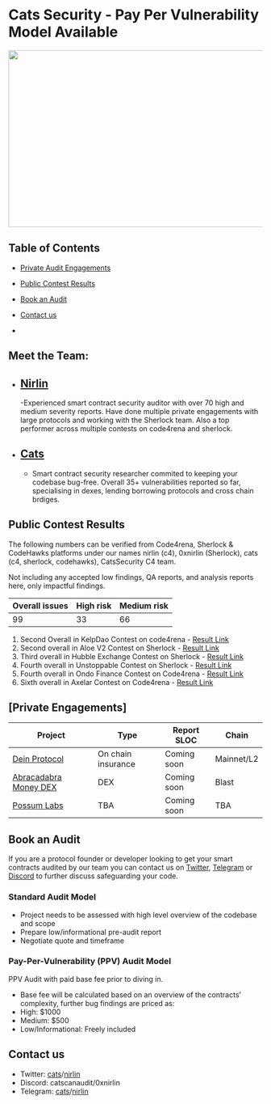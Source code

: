 # Cats Security - Pay Per Vulnerability Model Available 
<p align="center">
  <img width="700" height="350" src="https://github.com/catssecurity/audit/assets/162015731/859b67a4-a08d-4efa-b5da-78d32b5ce0d0">
</p>

## Table of Contents
- [Private Audit Engagements](#private-engagements)
- [Public Contest Results](#public-contest-results)
- [Book an Audit](#book-an-audit)
- [Contact us](#contact-us)

- 
## Meet the Team:

- ## [Nirlin](https:twitter.com/0xnirlin)
  -Experienced smart contract security auditor with over 70 high and medium severity reports. Have done multiple private engagements with large protocols and working with the Sherlock team. Also a top performer across multiple contests on code4rena and sherlock.
  
- ## [Cats](https://twitter.com/catscanaudit)
  - Smart contract security researcher commited to keeping your codebase bug-free. Overall 35+ vulnerabilities reported so far, specialising in dexes, lending borrowing protocols and cross chain brdiges. 




## Public Contest Results
The following numbers can be verified from Code4rena, Sherlock & CodeHawks platforms under our names nirlin (c4), 0xnirlin (Sherlock), cats (c4, sherlock, codehawks), CatsSecurity C4 team.

Not including any accepted low findings, QA reports, and analysis reports here, only impactful findings.

| Overall issues | High risk | Medium risk |
| ---------------| ----------| ------------|
| 99             | 33        |   66        |

1.  Second Overall in KelpDao Contest on code4rena - [Result Link](https://discord.com/channels/810916927919620096/1171865604114882600/1183066714838147102)
2.  Second overall in Aloe V2 Contest on Sherlock - [Result Link](https://discord.com/channels/812037309376495636/1150807984893591643/1169679544484114494)
3.  Third overall in Hubble Exchange Contest on Sherlock - [Result Link](https://discord.com/channels/812037309376495636/1121092175216787507/1137761593137049641)
4.  Fourth overall in Unstoppable Contest on Sherlock - [Result Link](https://discord.com/channels/812037309376495636/1123628892536717472/1137765358447632496)
5.  Fourth overall in Ondo Finance Contest on Code4rena - [Result Link](https://code4rena.com/audits/2023-09-ondo-finance#top)
6.  Sixth overall in Axelar Contest on Code4rena - [Result Link](https://code4rena.com/audits/2023-07-axelar-network#top)




## [Private Engagements]
| Project                                             | Type                | Report SLOC | Chain                         |
|-----------------------------------------------------|---------------------|-------------|-------------------------------|
| [Dein Protocol](https://docs.dein.di)              | On chain insurance | Coming soon | Mainnet/L2 |
| [Abracadabra Money DEX](https://abracadabra.money/) | DEX                 | Coming soon | Blast                         |
| [Possum Labs](https://www.possumlabs.io/)          | TBA                 | Coming soon | TBA                           |



## Book an Audit
If you are a protocol founder or developer looking to get your smart contracts audited by our team you can contact us on [Twitter](#contact-us), [Telegram](#contact-us) or [Discord](#contact-us) to further discuss safeguarding your code.



### Standard Audit Model
- Project needs to be assessed with high level overview of the codebase and scope
- Prepare low/informational pre-audit report
- Negotiate quote and timeframe
### Pay-Per-Vulnerability (PPV) Audit Model
PPV Audit with paid base fee prior to diving in.
- Base fee will be calculated based on an overview of the contracts' complexity, further bug findings are priced as:
 - High: $1000
 - Medium: $500
 - Low/Informational: Freely included
## Contact us
- Twitter: [cats](https://twitter.com/catscanaudit)/[nirlin](https://twitter.com/0xnirlin)
- Discord: catscanaudit/0xnirlin
- Telegram: [cats](https://t.me/catscanaudit)/[nirlin](https://t.me/NirlinSecurity)
